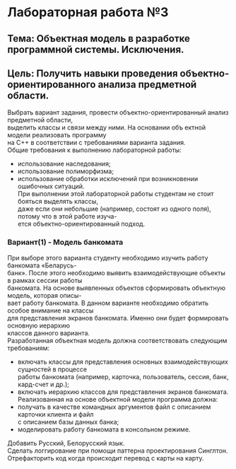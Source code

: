 # Лабораторная работа №3

## Тема: Объектная модель в разработке программной системы. Исключения.
## Цель: Получить навыки проведения объектно-ориентированного анализа предметной области.

  Выбрать вариант задания, провести объектно-ориентированный анализ предметной области,<br/>
выделить классы и связи между ними. На основании объ ектной модели реализовать программу<br/>
на С++ в соответствии с требованиями варианта задания.<br/>
Общие требования к выполнению лабораторной работы:
- использование наследования;
- использование полиморфизма;
- использование обработки исключений при возникновении ошибочных ситуаций.<br/>
При выполнении этой лабораторной работы студентам не стоит бояться выделять классы,<br/>
даже если они небольшие (например, состоят из одного поля), потому что в этой работе изуча-<br/>
ется объектно-ориентированный подход.

### Вариант(1) - Модель банкомата

При выборе этого варианта студенту необходимо изучить работу банкомата «Беларусь-<br/>
банк». После этого необходимо выявить взаимодействующие объекты в рамках сессии работы<br/>
банкомата. На основе выявленных объектов сформировать объектную модель, которая описы-<br/>
вает работу банкомата. В данном варианте необходимо обратить особое внимание на классы<br/>
для представления экранов банкомата. Именно они будет формировать основную иерархию<br/>
классов данного варианта.<br/>
Разработанная объектная модель должна соответствовать следующим требованиям:
- включать классы для представления основных взаимодействующих сущностей в процессе<br/>
работы банкомата (например, карточка, пользователь, сессия, банк, кард-счет и др.);
- включать иерархию классов для представления экранов банкомата.
Реализованная на основе объектной модели программа должна:
- получать в качестве командных аргументов файл с описанием карточки клиента и файл<br/>
с описанием базы данных банка;
- моделировать работу банкомата в консольном режиме.


Добавить Русский, Белорусский язык.<br/>
Сделать логгирование при помощи паттерна проектирования Синглтон.<br/>
Отрефакторить код когда происходит перевод с карты на карту.
